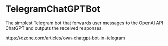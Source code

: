 # TelegramChatGPTBot
The simplest Telegram bot that forwards user messages to the OpenAI API ChatGPT and outputs the received responses.

https://dzone.com/articles/own-chatgpt-bot-in-telegram
